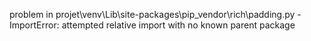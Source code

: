 problem in projet\venv\Lib\site-packages\pip\_vendor\rich\padding.py - ImportError: attempted relative import with no known parent package
